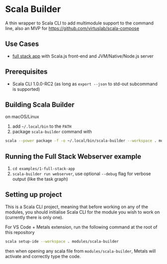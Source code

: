 Scala Builder
==============

A thin wrapper to Scala CLI to add multimodule support to the command line, also an MVP for https://github.com/virtuslab/scala-compose

## Use Cases
- [full stack app](examples/1-full-stack-app/builder.toml) with Scala.js front-end and JVM/Native/Node.js server

## Prerequisites
- Scala CLI 1.0.0-RC2 (as long as `export --json` to std-out subcommand is supported)

## Building Scala Builder

on macOS/Linux

1. add `~/.local/bin` to the `PATH`
2. package `scala-builder` command with
```bash
scala --power package -f -o ~/.local/bin/scala-builder --workspace . modules/scala-builder
```

## Running the Full Stack Webserver example
1. `cd examples/1-full-stack-app`
2. `scala-builder run webserver`, use optional `--debug` flag for verbose output (like the task graph)

## Setting up project

This is a Scala CLI project, meaning that before working on any of the modules, you should initialise
Scala CLI for the module you wish to work on (currently there is only one).

For VS Code + Metals extension, run the following command at the root of this repository

```bash
scala setup-ide --workspace . modules/scala-builder
```

then when opening any scala file from `modules/scala-builder`, Metals will activate and correctly type the code.
